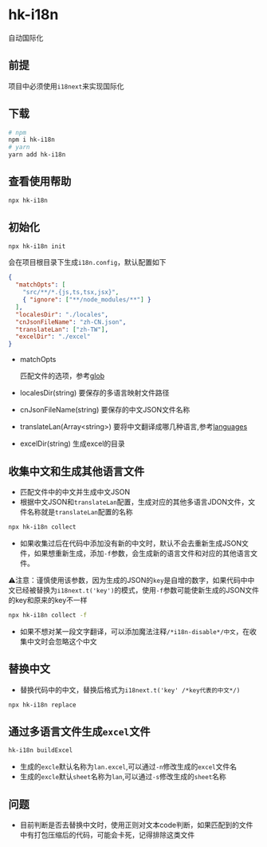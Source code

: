 # hk-i18n

自动国际化

## 前提

项目中必须使用`i18next`来实现国际化

## 下载

```bash
# npm
npm i hk-i18n
# yarn
yarn add hk-i18n
```
## 查看使用帮助
```bash
npx hk-i18n
```
## 初始化

```bash
npx hk-i18n init
```
会在项目根目录下生成`i18n.config`，默认配置如下

```json
{
  "matchOpts": [
    "src/**/*.{js,ts,tsx,jsx}",
    { "ignore": ["**/node_modules/**"] }
  ],
  "localesDir": "./locales",
  "cnJsonFileName": "zh-CN.json",
  "translateLan": ["zh-TW"],
  "excelDir": "./excel"
}
```
- matchOpts

  匹配文件的选项，参考[glob](https://www.npmjs.com/package/glob)

- localesDir(string)
  要保存的多语言映射文件路径

- cnJsonFileName(string)
  要保存的中文JSON文件名称

- translateLan(Array\<string>)
  要将中文翻译成哪几种语言,参考[languages](https://github.com/vitalets/google-translate-api/blob/master/languages.js)

- excelDir(string)
  生成excel的目录

## 收集中文和生成其他语言文件

- 匹配文件中的中文并生成中文JSON
- 根据中文JSON和`translateLan`配置，生成对应的其他多语言JDON文件，文件名称就是`translateLan`配置的名称

```bash
npx hk-i18n collect
```

- 如果收集过后在代码中添加没有新的中文时，默认不会去重新生成JSON文件，如果想重新生成，添加`-f`参数，会生成新的语言文件和对应的其他语言文件。

⚠️注意：谨慎使用该参数，因为生成的JSON的`key`是自增的数字，如果代码中中文已经被替换为`i18next.t('key')`的模式，使用`-f`参数可能使新生成的JSON文件的key和原来的key不一样

```bash
npx hk-i18n collect -f
```

- 如果不想对某一段文字翻译，可以添加魔法注释`/*i18n-disable*/中文`，在收集中文时会忽略这个中文



## 替换中文

- 替换代码中的中文，替换后格式为`i18next.t('key' /*key代表的中文*/)`

```bash
npx hk-i18n replace
```

## 通过多语言文件生成`excel`文件

```bash
hk-i18n buildExcel
```
- 生成的`excle`默认名称为`lan.excel`,可以通过`-n`修改生成的`excel`文件名
- 生成的`excle`默认`sheet`名称为`lan`,可以通过`-s`修改生成的`sheet`名称

## 问题

- 目前判断是否去替换中文时，使用正则对文本code判断，如果匹配到的文件中有打包压缩后的代码，可能会卡死，记得排除这类文件
